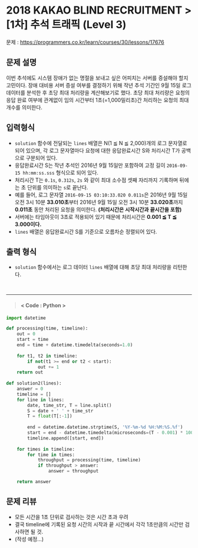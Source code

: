 # 2018 KAKAO BLIND RECRUITMENT > [1차] 추석 트래픽 (Level 3)
문제 : https://programmers.co.kr/learn/courses/30/lessons/17676

## 문제 설명
이번 추석에도 시스템 장애가 없는 명절을 보내고 싶은 어피치는 서버를 증설해야 할지 고민이다. 장애 대비용 서버 증설 여부를 결정하기 위해 작년 추석 기간인 9월 15일 로그 데이터를 분석한 후 초당 최대 처리량을 계산해보기로 했다. 초당 최대 처리량은 요청의 응답 완료 여부에 관계없이 임의 시간부터 1초(=1,000밀리초)간 처리하는 요청의 최대 개수를 의미한다.

## 입력형식
- `solution` 함수에 전달되는 `lines` 배열은 N(1 ≦ N ≦ 2,000)개의 로그 문자열로 되어 있으며, 각 로그 문자열마다 요청에 대한 응답완료시간 S와 처리시간 T가 공백으로 구분되어 있다.
- 응답완료시간 S는 작년 추석인 2016년 9월 15일만 포함하여 고정 길이 `2016-09-15 hh:mm:ss.sss` 형식으로 되어 있다.
- 처리시간 T는 `0.1s`, `0.312s`, `2s` 와 같이 최대 소수점 셋째 자리까지 기록하며 뒤에는 초 단위를 의미하는 `s`로 끝난다.
- 예를 들어, 로그 문자열 `2016-09-15 03:10:33.020 0.011s`은 2016년 9월 15일 오전 3시 10분 **33.010초**부터 2016년 9월 15일 오전 3시 10분 **33.020초**까지 **0.011초** 동안 처리된 요청을 의미한다. **(처리시간은 시작시간과 끝시간을 포함)**
- 서버에는 타임아웃이 3초로 적용되어 있기 때문에 처리시간은 **0.001 ≦ T ≦ 3.000이다.**
- `lines` 배열은 응답완료시간 S를 기준으로 오름차순 정렬되어 있다.

## 출력 형식
- `solution` 함수에서는 로그 데이터 `lines` 배열에 대해 초당 최대 처리량을 리턴한다.

<br>

____

> #### < Code : Python >
```python
import datetime

def processing(time, timeline):
    out = 0
    start = time
    end = time + datetime.timedelta(seconds=1.0)
    
    for t1, t2 in timeline:
        if not(t1 >= end or t2 < start):
            out += 1
    return out
        
def solution2(lines):
    answer = 0
    timeline = []
    for line in lines:
        date, time_str, T = line.split()
        S = date + ' ' + time_str
        T = float(T[:-1])
        
        end = datetime.datetime.strptime(S, '%Y-%m-%d %H:%M:%S.%f')
        start = end - datetime.timedelta(microseconds=(T - 0.001) * 1000000)
        timeline.append([start, end])
    
    for times in timeline:
        for time in times:
            throughput = processing(time, timeline)
            if throughput > answer:
                answer = throughput

    return answer
```

## 문제 리뷰
- 모든 시간을 1초 단위로 검사하는 것은 시간 초과 우려
- 결국 timeline에 기록된 요청 시간의 시작과 끝 시간에서 각각 1초만큼의 시간만 검사하면 될 것.
- (작성 예정...)